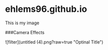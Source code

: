 # ehlems96.github.io
This is my image

<script src="//360.vizor.io/scripts/embed.js" data-vizorurl="https://360.vizor.io/embed/v/nolr" ></script>



###Camera Effects

![filter](untitled (4).png?raw=true "Optinal Title")




